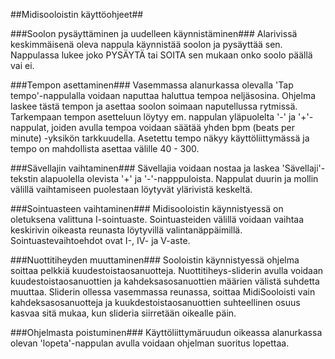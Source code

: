 ##Midisooloistin käyttöohjeet##

###Soolon pysäyttäminen ja uudelleen käynnistäminen###
Alarivissä keskimmäisenä oleva nappula käynnistää soolon ja pysäyttää sen. Nappulassa lukee joko PYSÄYTÄ tai SOITA sen mukaan onko soolo päällä vai ei.

###Tempon asettaminen###
Vasemmassa alanurkassa olevalla 'Tap tempo'-nappulalla voidaan naputtaa haluttua tempoa neljäsosina. Ohjelma laskee tästä tempon ja asettaa soolon soimaan naputellussa rytmissä.
Tarkempaan tempon asetteluun löytyy em. nappulan yläpuolelta '-' ja '+'-nappulat, joiden avulla tempoa voidaan säätää yhden bpm (beats per minute) -yksikön tarkkuudella.
Asetettu tempo näkyy käyttöliittymässä ja tempo on mahdollista asettaa välille 40 - 300.

###Sävellajin vaihtaminen###
Sävellajia voidaan nostaa ja laskea 'Sävellaji'-tekstin alapuolella olevista '+' ja '-'-napppuloista. Nappulat duurin ja mollin välillä vaihtamiseen puolestaan löytyvät ylärivistä keskeltä.

###Sointuasteen vaihtaminen###
Midisooloistin käynnistyessä on oletuksena valittuna I-sointuaste. Sointuasteiden välillä voidaan vaihtaa keskirivin oikeasta reunasta löytyvillä valintanäppäimillä. Sointuastevaihtoehdot ovat I-, IV- ja V-aste.

###Nuottitiheyden muuttaminen###
Sooloistin käynnistyessä ohjelma soittaa pelkkiä kuudestoistaosanuotteja. Nuottitiheys-sliderin avulla voidaan kuudestoistaosanuottien ja kahdeksasosanuottien määrien välistä suhdetta muuttaa. Sliderin ollessa vasemmassa reunassa, soittaa MidiSooloisti vain kahdeksasosanuotteja ja kuukdestoistaosanuottien suhteellinen osuus kasvaa sitä mukaa, kun slideria siirretään oikealle päin.

###Ohjelmasta poistuminen###
Käyttöliittymäruudun oikeassa alanurkassa olevan 'lopeta'-nappulan avulla voidaan ohjelman suoritus lopettaa.
